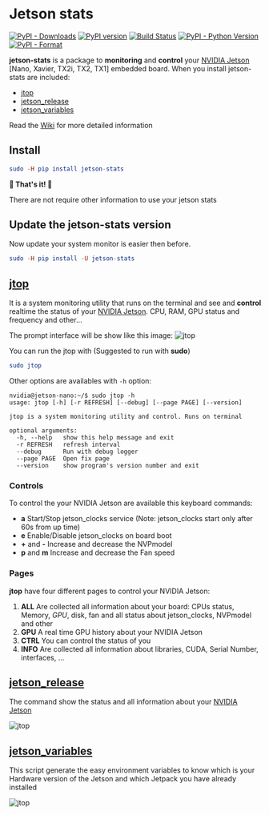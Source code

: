 # Jetson stats
[![PyPI - Downloads](https://img.shields.io/pypi/dw/jetson-stats.svg)](https://pypistats.org/packages/jetson-stats) [![PyPI version](https://badge.fury.io/py/jetson-stats.svg)](https://badge.fury.io/py/jetson-stats) [![Build Status](https://travis-ci.org/rbonghi/jetson_stats.svg?branch=master)](https://travis-ci.org/rbonghi/jetson_stats) [![PyPI - Python Version](https://img.shields.io/pypi/pyversions/jetson-stats.svg)](https://www.python.org/) [![PyPI - Format](https://img.shields.io/pypi/format/jetson-stats.svg)](https://pypi.org/project/jetson-stats/)

**jetson-stats** is a package to **monitoring** and **control** your [NVIDIA Jetson][NVIDIA Jetson] [Nano, Xavier, TX2i, TX2, TX1] embedded board. When you install jetson-stats are included:
* [jtop](#jtop)
* [jetson_release](#jetson_release)
* [jetson_variables](#jetson_variables)

Read the [Wiki](https://github.com/rbonghi/jetson_stat/wiki) for more detailed information

## Install

```elm
sudo -H pip install jetson-stats
```
**🚀 That's it! 🚀** 

There are not require other information to use your jetson stats

## Update the jetson-stats version

Now update your system monitor is easier then before.

```elm
sudo -H pip install -U jetson-stats
```

## [**jtop**][jtop] 
It is a system monitoring utility that runs on the terminal and see and **control** realtime the status of your [NVIDIA Jetson][NVIDIA Jetson]. CPU, RAM, GPU status and frequency and other...

The prompt interface will be show like this image:
![jtop](https://github.com/rbonghi/jetson_stats/wiki/images/jtop.gif)

You can run the jtop with (Suggested to run with **sudo**)
```elm
sudo jtop
```
Other options are availables with `-h` option:
```console
nvidia@jetson-nano:~/$ sudo jtop -h
usage: jtop [-h] [-r REFRESH] [--debug] [--page PAGE] [--version]

jtop is a system monitoring utility and control. Runs on terminal

optional arguments:
  -h, --help   show this help message and exit
  -r REFRESH   refresh interval
  --debug      Run with debug logger
  --page PAGE  Open fix page
  --version    show program's version number and exit
```
### Controls
To control the your NVIDIA Jetson are available this keyboard commands:
* **a** Start/Stop jetson_clocks service (Note: jetson_clocks start only after 60s from up time)
* **e** Enable/Disable jetson_clocks on board boot
* **+** and **-** Increase and decrease the NVPmodel
* **p** and **m** Increase and decrease the Fan speed
### Pages
**jtop** have four different pages to control your NVIDIA Jetson:
1. **ALL** Are collected all information about your board: CPUs status, Memory, *GPU*, disk, fan and all status about jetson_clocks, NVPmodel and other
2. **GPU** A real time GPU history about your NVIDIA Jetson
3. **CTRL** You can control the status of you
4. **INFO** Are collected all information about libraries, CUDA, Serial Number, interfaces, ...
## [**jetson_release**][jetson_release]
The command show the status and all information about your [NVIDIA Jetson][NVIDIA Jetson]

![jtop](https://github.com/rbonghi/jetson_stats/wiki/images/jetso_release.png)
## [**jetson_variables**][jetson_variables]
This script generate the easy environment variables to know which is your Hardware version of the Jetson and which Jetpack you have already installed

![jtop](https://github.com/rbonghi/jetson_stats/wiki/images/jetson_env.png)

[jtop]: https://github.com/rbonghi/jetson_stats/wiki/jtop
[jetson_variables]: https://github.com/rbonghi/jetson_stats/wiki/jetson_variables
[jetson_release]: https://github.com/rbonghi/jetson_stats/wiki/jetson_release
[jetson_performance]: https://github.com/rbonghi/jetson_stats/wiki/jetson_performance
[jetson_docker]: https://github.com/rbonghi/jetson_stats/wiki/jetson_docker
[NVIDIA]: https://www.nvidia.com/
[NVIDIA Jetson]: http://www.nvidia.com/object/embedded-systems-dev-kits-modules.html
